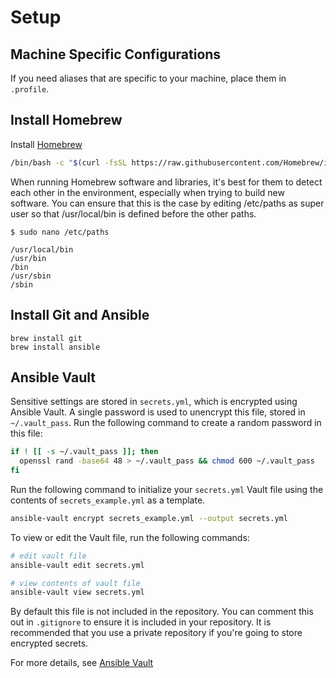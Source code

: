 # Setup

## Machine Specific Configurations

If you need aliases that are specific to your machine, place them in `.profile`.

## Install Homebrew

Install [Homebrew]

```bash
/bin/bash -c "$(curl -fsSL https://raw.githubusercontent.com/Homebrew/install/HEAD/install.sh)"
```

When running Homebrew software and libraries, it's best for them to detect each
other in the environment, especially when trying to build new software. You can
ensure that this is the case by editing /etc/paths as super user so that
/usr/local/bin is defined before the other paths.

```shell
$ sudo nano /etc/paths

/usr/local/bin
/usr/bin
/bin
/usr/sbin
/sbin
```

[Homebrew]: http://brew.sh/

## Install Git and Ansible

```shell
brew install git
brew install ansible
```

## Ansible Vault

Sensitive settings are stored in `secrets.yml`, which is encrypted
using Ansible Vault. A single password is used to unencrypt this file,
stored in `~/.vault_pass`. Run the following command to create a random password
in this file:

```bash
if ! [[ -s ~/.vault_pass ]]; then
  openssl rand -base64 48 > ~/.vault_pass && chmod 600 ~/.vault_pass
fi
```

Run the following command to initialize your `secrets.yml` Vault file using
the contents of `secrets_example.yml` as a template.

```bash
ansible-vault encrypt secrets_example.yml --output secrets.yml
```

To view or edit the Vault file, run the following commands:

```bash
# edit vault file
ansible-vault edit secrets.yml

# view contents of vault file
ansible-vault view secrets.yml
```

By default this file is not included in the repository. You can comment this
out in `.gitignore` to ensure it is included in your repository.
It is recommended that you use a private repository if you're going
to store encrypted secrets.

For more details, see [Ansible Vault]

[Ansible Vault]: https://docs.ansible.com/ansible/latest/user_guide/vault.html
